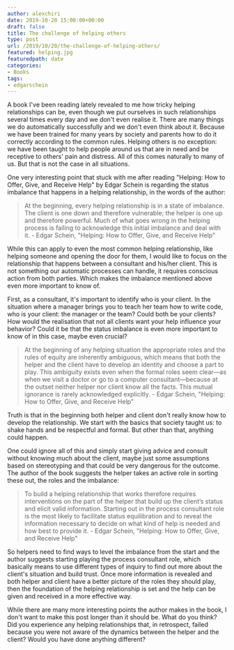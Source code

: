 ```yaml
---
author: alexchiri
date: 2019-10-20 15:00:00+00:00
draft: false
title: The challenge of helping others
type: post
url: /2019/10/20/the-challenge-of-helping-others/
featured: helping.jpg
featuredpath: date
categories:
- Books
tags:
- edgarschein 
---
```

A book I've been reading lately revealed to me how tricky helping relationships can be, even though we put ourselves in such relationships several times every day and we don't even realise it. There are many things we do automatically successfully and we don't even think about it. Because we have been trained for many years by society and parents how to do it correctly according to the common rules. Helping others is no exception: we have been taught to help people around us that are in need and be receptive to others' pain and distress. All of this comes naturally to many of us. But that is not the case in all situations.

One very interesting point that stuck with me after reading "Helping: How to Offer, Give, and Receive Help" by Edgar Schein is regarding the status imbalance that happens in a helping relationship, in the words of the author:

> At the beginning, every helping relationship is in a state of imbalance. The client is one down and therefore vulnerable; the helper is one up and therefore powerful. Much of what goes wrong in the helping process is failing to acknowledge this initial imbalance and deal with it. - Edgar Schein, "Helping: How to Offer, Give, and Receive Help"

While this can apply to even the most common helping relationship, like helping someone and opening the door for them, I would like to focus on the relationship that happens between a consultant and his/her client. This is not something our automatic processes can handle, it requires conscious action from both parties. Which makes the imbalance mentioned above even more important to know of.

First, as a consultant, it's important to identify who is your client. In the situation where a manager brings you to teach her team how to write code, who is your client: the manager or the team? Could both be your clients? How would the realisation that not all clients want your help influence your behavior? Could it be that the status imbalance is even more important to know of in this case, maybe even crucial?

> At the beginning of any helping situation the appropriate roles and the rules of equity are inherently ambiguous, which means that both the helper and the client have to develop an identity and choose a part to play. This ambiguity exists even when the formal roles seem clear—as when we visit a doctor or go to a computer consultant—because at the outset neither helper nor client know all the facts. This mutual ignorance is rarely acknowledged explicitly. - Edgar Schein, "Helping: How to Offer, Give, and Receive Help"

Truth is that in the beginning both helper and client don't really know how to develop the relationship. We start with the basics that society taught us: to shake hands and be respectful and formal. But other than that, anything could happen. 

One could ignore all of this and simply start giving advice and consult without knowing much about the client, maybe just some assumptions based on stereotyping and that could be very dangerous for the outcome. The author of the book suggests the helper takes an active role in sorting these out, the roles and the imbalance:

> To build a helping relationship that works therefore requires interventions on the part of the helper that build up the client’s status and elicit valid information. Starting out in the process consultant role is the most likely to facilitate status equilibration and to reveal the information necessary to decide on what kind of help is needed and how best to provide it. - Edgar Schein, "Helping: How to Offer, Give, and Receive Help"

So helpers need to find ways to level the imbalance from the start and the author suggests starting playing the process consultant role, which basically means to use different types of inquiry to find out more about the client's situation and build trust. Once more information is revealed and both helper and client have a better picture of the roles they should play, then the foundation of the helping relationship is set and the help can be given and received in a more effective way.

While there are many more interesting points the author makes in the book, I don't want to make this post longer than it should be. What do you think? Did you experience any helping relationships that, in retrospect, failed because you were not aware of the dynamics between the helper and the client? Would you have done anything different? 
